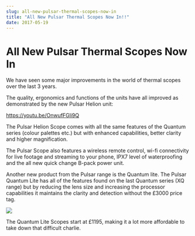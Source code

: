```yaml
---
slug: all-new-pulsar-thermal-scopes-now-in
title: "All New Pulsar Thermal Scopes Now In!!"
date: 2017-05-19
---
```


# **All New Pulsar Thermal Scopes Now In**

We have seen some major improvements in the world of thermal scopes over the last 3 years.

The quality, ergonomics and functions of the units have all improved as demonstrated by the new Pulsar Helion unit:

https://youtu.be/OnwufFGli9Q

The Pulsar Helion Scope comes with all the same features of the Quantum series (colour palettes etc.) but with enhanced capabilities, better clarity and higher magnification.

The Pulsar Scope also features a wireless remote control, wi-fi connectivity for live footage and streaming to your phone, IPX7 level of waterproofing and the all new quick change B-pack power unit.

Another new product from the Pulsar range is the Quantum lite. The Pulsar Quantum Lite has all of the features found on the last Quantum series (XQ range) but by reducing the lens size and increasing the processor capabilities it maintains the clarity and detection without the £3000 price tag.

![](https://res.cloudinary.com/shooting-supplies/image/upload/v1573564299/pulsar-xq23v-thermal-monoculars_vntxoy_oxv1c0-1_ecs6pn.jpg)

The Quantum Lite Scopes start at £1195, making it a lot more affordable to take down that difficult charlie.
